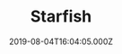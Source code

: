 ---
date: 2019-08-04T16:04:05.000Z
title: Starfish
latitude: 52.04814099707669
longitude: 1.155966310337217
url: http://www.starfishipswich.co.uk
category: checkin
---